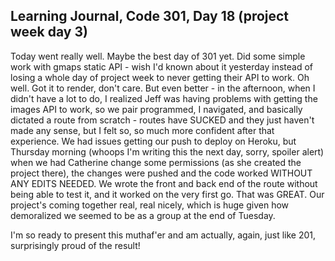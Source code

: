 ## Learning Journal, Code 301, Day 18 (project week day 3)

Today went really well. Maybe the best day of 301 yet. Did some simple work with gmaps static API - wish I'd known about it yesterday instead of losing a whole day of project week to never getting their API to work. Oh well. Got it to render, don't care. But even better - in the afternoon, when I didn't have a lot to do, I realized Jeff was having problems with getting the images API to work, so we pair programmed, I navigated, and basically dictated a route from scratch - routes have SUCKED and they just haven't made any sense, but I felt so, so much more confident after that experience. We had issues getting our push to deploy on Heroku, but Thursday morning (whoops I'm writing this the next day, sorry, spoiler alert) when we had Catherine change some permissions (as she created the project there), the changes were pushed and the code worked WITHOUT ANY EDITS NEEDED. We wrote the front and back end of the route without being able to test it, and it worked on the very first go. That was GREAT. Our project's coming together real, real nicely, which is huge given how demoralized we seemed to be as a group at the end of Tuesday.

I'm so ready to present this muthaf'er and am actually, again, just like 201, surprisingly proud of the result!
